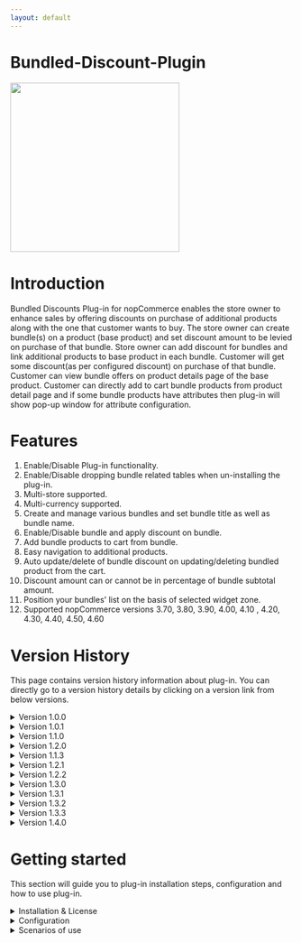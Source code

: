 ```yaml
---
layout: default
---
```


# Bundled-Discount-Plugin 
<img src= "https://shop.nopaccelerate.com/images/thumbs/0001189_bundled-discounts-plugin_570.png" width="300" height="300"> 

# **Introduction**

Bundled Discounts Plug-in for nopCommerce enables the store owner to enhance sales by offering discounts on purchase of additional products along with the one that customer wants to buy. The store owner can create bundle(s) on a product (base product) and set discount amount to be levied on purchase of that bundle. Store owner can add discount for bundles and link additional products to base product in each bundle. Customer will get some discount(as per configured discount) on purchase of that bundle. Customer can view bundle offers on product details page of the base product. Customer can directly add to cart bundle products from product detail page and if some bundle products have attributes then plug-in will show pop-up window for attribute configuration.

# **Features**

1. Enable/Disable Plug-in functionality.
2. Enable/Disable dropping bundle related tables when un-installing the plug-in.
3. Multi-store supported.
4. Multi-currency supported.
5. Create and manage various bundles and set bundle title as well as bundle name.
6. Enable/Disable bundle and apply discount on bundle.
7. Add bundle products to cart from bundle.
8. Easy navigation to additional products.
9. Auto update/delete of bundle discount on updating/deleting bundled product from the cart.
10. Discount amount can or cannot be in percentage of bundle subtotal amount.
11. Position your bundles' list on the basis of selected widget zone.
12. Supported nopCommerce versions 3.70, 3.80, 3.90, 4.00, 4.10 , 4.20, 4.30, 4.40, 4.50, 4.60

# **Version History**

This page contains version history information about plug-in. You can directly go to a version history details by clicking on a version link from below versions.

<details>
  <summary>Version 1.0.0</summary>
  
  <table>
    <tr>
      <th>Release Date</th>
      <td>January 24, 2017</td>
    </tr>
    <tr>
      <th>Plug-In Version</th>
      <td>1.0.0</td>
    </tr>
    <tr>
      <th>Supported nopCommerce Version</th>
      <td>3.80</td>
    </tr>
  </table>
  
**Features:**

1. Create bundles with discount on base product and add product(s) to them.
2. Display active bundles to customers on product details page.
3. Add bundle to cart more than once.
4. Configure attributes for products of the bundle before adding them to cart.
5. Multi-currency support.
6. Multi-store support. 
</details>

<details>
  <summary>Version 1.0.1</summary>
  
  <table>
    <tr>
      <th>Release Date</th>
      <td>February 13, 2017</td>
    </tr>
    <tr>
      <th>Plug-In Version</th>
      <td>1.0.1</td>
    </tr>
    <tr>
      <th>Supported nopCommerce Version</th>
      <td>3.80</td>
    </tr>
  </table>

**Bug Fix:**

1. Wrong calculation of cart total if shipping calculated on checkout page.
</details>

<details>
  <summary>Version 1.1.0</summary>
  
  <table>
    <tr>
      <th>Release Date</th>
      <td>March 10, 2017</td>
    </tr>
    <tr>
      <th>Plug-In Version</th>
      <td>1.1.0</td>
    </tr>
    <tr>
      <th>Supported nopCommerce Version</th>
      <td>3.80,3.90</td>
    </tr>
  </table>

**Features:**

1. Widget Zone Displayed through xml and not through Enum
2. 0 Discount also possible  
3. Display total bundle amount on product detail page
4. Upgrade Plug-in to nopComerce 3.90
</details>

<details>
  <summary>Version 1.2.0</summary>
  
  <table>
    <tr>
      <th>Release Date</th>
      <td>January 24, 2018</td>
    </tr>
    <tr>
      <th>Plug-In Version</th>
      <td>1.2.0</td>
    </tr>
    <tr>
      <th>Supported nopCommerce Version</th>
      <td>4.0</td>
    </tr>
  </table>

**Features:**

1. Upgrade Plug-in to nopComerce 4.0.
   
**Bug:**

1. Manage bundled discount tab --> When we give percentage in decimal it is not display properly.  
2. Remove the price from Bundle discount modal pop-up.
</details>

<details>
  <summary>Version 1.1.3</summary>
  
  <table>
    <tr>
      <th>Release Date</th>
      <td>March 06, 2018</td>
    </tr>
    <tr>
      <th>Plug-In Version</th>
      <td>1.1.3</td>
    </tr>
    <tr>
      <th>Supported nopCommerce Version</th>
      <td>3.70</td>
    </tr>
  </table>

**Features:**

1. Added support  to nopComerce 3.70.
</details>

<details>
  <summary>Version 1.2.1</summary>
  
  <table>
    <tr>
      <th>Release Date</th>
      <td>March 13, 2018</td>
    </tr>
    <tr>
      <th>Plug-In Version</th>
      <td>1.2.1</td>
    </tr>
    <tr>
      <th>Supported nopCommerce Version</th>
      <td>3.70, 3.80, 3.90, 4.00</td>
    </tr>
  </table>

**Features:**

1. Update CORE License DLL 
</details>

<details>
  <summary>Version 1.2.2</summary>
  
  <table>
    <tr>
      <th>Release Date</th>
      <td>March 19, 2018</td>
    </tr>
    <tr>
      <th>Plug-In Version</th>
      <td>1.2.2</td>
    </tr>
    <tr>
      <th>Supported nopCommerce Version</th>
      <td>3.70, 3.80, 3.90, 4.00</td>
    </tr>
  </table>
   
**Bug:**

1. Fixed issue of error log of Null reference exception on customer and order edit event.
</details>

<details>
  <summary>Version 1.3.0</summary>
  
  <table>
    <tr>
      <th>Release Date</th>
      <td>October 10, 2018</td>
    </tr>
    <tr>
      <th>Plug-In Version</th>
      <td>1.3.0</td>
    </tr>
    <tr>
      <th>Supported nopCommerce Version</th>
      <td>4.10</td>
    </tr>
  </table>

   
**Feature:**

1. Added support for nopCommerce 4.10.
</details>

<details>
  <summary>Version 1.3.1</summary>
  
  <table>
    <tr>
      <th>Release Date</th>
      <td>April 05, 2019</td>
    </tr>
    <tr>
      <th>Plug-In Version</th>
      <td>1.3.1</td>
    </tr>
    <tr>
      <th>Supported nopCommerce Version</th>
      <td>4.10</td>
    </tr>
  </table>

**Bug:**

1. Fixed issue - plugin not support with other plugins

2. Fixed design issue of Store selection option on license register and configure page

3. Exception on bundle product configuration and filtering

4. On bundle popup, product name was not displaying correct
   
**Feature:**

1. Added support for root theme for nopCommerce 4.10
</details>

<details>
  <summary>Version 1.3.2</summary>
  
  <table>
    <tr>
      <th>Release Date</th>
      <td>June 03, 2019</td>
    </tr>
    <tr>
      <th>Plug-In Version</th>
      <td>1.3.2</td>
    </tr>
    <tr>
      <th>Supported nopCommerce Version</th>
      <td>4.10</td>
    </tr>
  </table>

**Bug Fix:**

1. Fixed issue - Added compatibility with RealOnePageCheckout plugin (nopTemplate).



[Note: We have made plugin compatible with RealOnePageCheckout plugin of nopTemplate, for that you need to make few minor changes, please take a
<details>
  <summary>look here . ]</summary>
  
**Make Bundled discount compatible with RealOnePageCheckout plugin(nopTemplate)**
To make Bundled discount plugin compatible with RealOnePageCheckout Plugin of nopTemplate you need to follow few steps as below:

Step:1
- Add id="sub-total" In
- SevenSpikes.Nop.Plugins.RealOnePageCheckout\Views\RealOnePageCheckout\OrderTotals.cshtml
- Go to first <tr> row section of table as shown in below image:

![image](https://github.com/user-attachments/assets/c4c5ffa7-d5eb-42f0-9351-630d1b1dae34)


Step:2
Add id="real-onepage-total" In SevenSpikes.Nop.Plugins.RealOnePageCheckout\Views\RealOnePageCheckout\OrderTotals.cshtml

Go to <tr class="order-total"> </tr> section as shown in below image:   

![image](https://github.com/user-attachments/assets/dc163217-48b1-4d5a-9502-5d693e200c17)


Step:3

Go to SevenSpikes.Nop.Plugins.RealOnePageCheckout\Views\RealOnePageCheckout\OrderTotals.cshtml and add following script in end of the page.

<p class="space"> 
<script>

    //ajax-call on SubTotal value change

    var orderSubTotal = document.getElementById('sub-total');

    var UpdateOrderSummary = {

        Url: '@Url.Action("UpdateRealOnePageCheckoutOrderSummary", "BundledDiscounts")'

    }

    orderSubTotal.addEventListener('DOMSubtreeModified', UpdateOrderSection);



    function UpdateOrderSection(e) {

        $.ajax({

            url: UpdateOrderSummary.Url,

            type: "POST",

            success: function (result) {

                if (result.Success) {

                    if (result.BundledDiscount == "") {

                        $('.order-bundle-discount').hide();

                    }

                    else {

                        // add class

                        if (!$(".cart-total tbody tr:first").hasClass('sub-total-row')) {

                            //adding class in Table first <tr> row(SubTotal)

                            $(".cart-total tbody tr:first").addClass('sub-total-row');

                        }



                        //inject bundled  discount field after SubTotal

                        var bundleHtml = "<tr class='order-bundle-discount'><td class='cart-total-left'>@T("Nop.Plugin.XcellenceIt.BundledDiscounts.Totals.BundleDiscount"):</label >" +

                            "</td><td class='cart-total-right'>" +

                            "<span id='bundled-discount-amount' class='value-summary'>-" + result.BundledDiscount + "</span>" +

                            "</td></tr>";

                        $(".order-bundle-discount").remove();

                        $('.sub-total-row').after(bundleHtml);



                        $('.order-bundle-discount').show();

                    }

                    if ($('#real-onepage-total') != null) {

                        $('#real-onepage-total').html(result.OrderTotal);

                    }

                }

            }

        });

    }

</script>
</p>
</details>


**Feature:**

1. Added support for root theme for nopCommerce 4.10
</details>

<details>
  <summary>Version 1.3.3</summary>
  
  <table>
    <tr>
      <th>Release Date</th>
      <td>August 31, 2019</td>
    </tr>
    <tr>
      <th>Plug-In Version</th>
      <td>1.3.3</td>
    </tr>
    <tr>
      <th>Supported nopCommerce Version</th>
      <td>4.10</td>
    </tr>
  </table>

**Bug Fix:**


1. Fixed issue - Add to cart fail with nopTemplate theme.

2. Fixed issue - Order total not correct with Euro currency and custom formatting.


   
**Features:**

1. Core DLL updated with version 3.0.0.
</details>

<details>
  <summary>Version 1.4.0</summary>
  
  <table>
    <tr>
      <th>Release Date</th>
      <td>August 06, 2019</td>
    </tr>
    <tr>
      <th>Plug-In Version</th>
      <td>1.4.0</td>
    </tr>
    <tr>
      <th>Supported nopCommerce Version</th>
      <td>4.20</td>
    </tr>
  </table>

**Bug Fix:**


1. Fixed issue - Add to cart fail with nopTemplate theme.

2. Fixed design - Order total not correct with Euro currency and custom formatting.


   
**Features:**

1. Upgrade plugin to nopCommerce 4.20.

2. Core DLL updated with version 3.0.0.
</details>

# **Getting started**

This section will guide you to plug-in installation steps, configuration and how to use plug-in.
<details>
<summary>Installation & License</summary>

**Installation & License**

Download plug-in object code and put it at your plug-ins folder then follow nopCommerce standard plug-in installation procedure to install plug-in.   Bundled Discounts plug-in is available under “Promotions” group on local plug-ins page. Once plug-in is installed go to your nopCommerce admin panel, and go to **Configuration → Plug-ins → Local plug-ins → Bundled Discounts plug-in.** It will ask you to enter your license key as shown in figure below, enter license key which you received on your registered email after purchasing this plug-in from our website.

![image](https://github.com/user-attachments/assets/7f420da5-52e5-40e1-8222-343ddec73fe2)
</details>

<details>
<summary>Configuration</summary>

**Configuration**

This section will guide you for how to configure plug-in.

<summary>General Tab Configuration</summary>


You cannot use plug-in functionality unless you enable it.

You can enable/disable plug-in from general tab of plug-in configure page.
Bundle title will be displayed when displaying bundles on product details page.
Widget Zone will define part of product details page where your bundles will be displayed.
You can choose to delete bundle related data from the database when you un-install the plug-in.

![image](https://github.com/user-attachments/assets/4a034651-7acf-4e6c-b033-a7bd58e250c8)

</details>



<details>
<summary>Scenarios of use</summary>

**Scenarios of use**

This section will give you a scenarios of use for Bundled Discounts plug-in.
</details>
